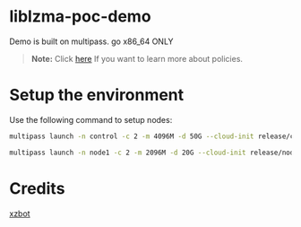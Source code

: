 # liblzma-poc-demo

Demo is built on multipass.
go
x86_64 ONLY

> **Note:** Click [here](https://github.com/frozenprocess/Tigera-Presentations/tree/master/2023-03-30.container-and-Kubernetes-security-policy-design/04.best-practices-for-securing-a-Kubernetes-environment) If you want to learn more about policies.

# Setup the environment
Use the following command to setup nodes:
```bash
multipass launch -n control -c 2 -m 4096M -d 50G --cloud-init release/control-init.yaml https://cloud.debian.org/images/cloud/bookworm/latest/debian-12-genericcloud-amd64.qcow2
```

```bash
multipass launch -n node1 -c 2 -m 2096M -d 20G --cloud-init release/node-init.yaml https://cloud.debian.org/images/cloud/bookworm/latest/debian-12-genericcloud-amd64.qcow2
```


# Credits
[xzbot](https://github.com/amlweems/xzbot)